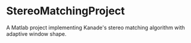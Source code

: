 # StereoMatchingProject
A Matlab project implementing Kanade's stereo matching algorithm with adaptive window shape.
